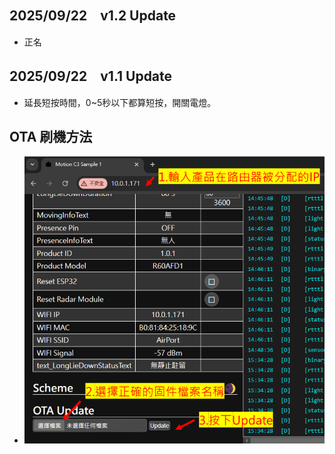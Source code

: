 ## 2025/09/22　v1.2 Update
* 正名
  
## 2025/09/22　v1.1 Update
* 延長短按時間，0~5秒以下都算短按，開關電燈。
  
## OTA 刷機方法
- ![Mosquitto_broker](/wall_switch/image/ota.png)
